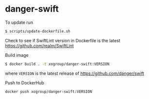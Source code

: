 # danger-swift

To update run

```bash
$ scripts/update-dockerfile.sh
```

Check to see if SwiftLint version in Dockerfile is the latest https://github.com/realm/SwiftLint

Build image

```bash
$ docker build . -t xogroup/danger-swift:VERSION
```

where `VERSION` is the latest release of https://github.com/danger/swift

Push to DockerHub

```bash
docker push xogroup/danger-swift:VERSION
```